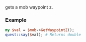 gets a mob waypoint z.
### Example

```perl
my $val = $mob->GetWaypointZ();
quest::say($val); # Returns double
```